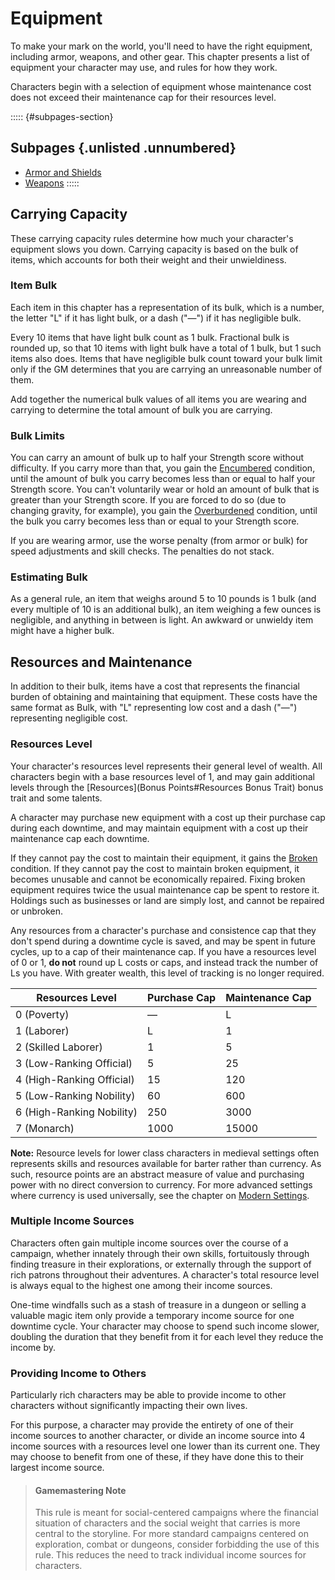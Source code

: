 # Equipment

To make your mark on the world, you'll need to have the right equipment, including armor, weapons, and other gear. This chapter presents a list of equipment your character may use, and rules for how they work.

Characters begin with a selection of equipment whose maintenance cost does not exceed their maintenance cap for their resources level.


::::: {#subpages-section}
## Subpages {.unlisted .unnumbered}

* [Armor and Shields]()
* [Weapons]()
:::::

## Carrying Capacity

These carrying capacity rules determine how much your character's equipment slows you down. Carrying capacity is based on the bulk of items, which accounts for both their weight and their unwieldiness.

### Item Bulk

Each item in this chapter has a representation of its bulk, which is a number, the letter "L" if it has light bulk, or a dash ("—") if it has negligible bulk.

Every 10 items that have light bulk count as 1 bulk. Fractional bulk is rounded up, so that 10 items with light bulk have a total of 1 bulk, but 1 such items also does. Items that have negligible bulk count toward your bulk limit only if the GM determines that you are carrying an unreasonable number of them.

Add together the numerical bulk values of all items you are wearing and carrying to determine the total amount of bulk you are carrying.

### Bulk Limits

You can carry an amount of bulk up to half your Strength score without difficulty. If you carry more than that, you gain the [Encumbered](Conditions#) condition, until the amount of bulk you carry becomes less than or equal to half your Strength score. You can't voluntarily wear or hold an amount of bulk that is greater than your Strength score. If you are forced to do so (due to changing gravity, for example), you gain the [Overburdened](Conditions#) condition, until the bulk you carry becomes less than or equal to your Strength score.

If you are wearing armor, use the worse penalty (from armor or bulk) for speed adjustments and skill checks. The penalties do not stack.

### Estimating Bulk

As a general rule, an item that weighs around 5 to 10 pounds is 1 bulk (and every multiple of 10 is an additional bulk), an item weighing a few ounces is negligible, and anything in between is light. An awkward or unwieldy item might have a higher bulk.

## Resources and Maintenance

In addition to their bulk, items have a cost that represents the financial burden of obtaining and maintaining that equipment. These costs have the same format as Bulk, with "L" representing low cost and a dash ("—") representing negligible cost.

### Resources Level

Your character's resources level represents their general level of wealth. All characters begin with a base resources level of 1, and may gain additional levels through the [Resources](Bonus Points#Resources Bonus Trait) bonus trait and some talents.

A character may purchase new equipment with a cost up their purchase cap during each downtime, and may maintain equipment with a cost up their maintenance cap each downtime.

If they cannot pay the cost to maintain their equipment, it gains the [Broken](Conditions#) condition. If they cannot pay the cost to maintain broken equipment, it becomes unusable and cannot be economically repaired. Fixing broken equipment requires twice the usual maintenance cap be spent to restore it. Holdings such as businesses or land are simply lost, and cannot be repaired or unbroken.

Any resources from a character's purchase and consistence cap that they don't spend during a downtime cycle is saved, and may be spent in future cycles, up to a cap of their maintenance cap. If you have a resources level of 0 or 1, **do not** round up L costs or caps, and instead track the number of Ls you have. With greater wealth, this level of tracking is no longer required.

| Resources Level           | Purchase Cap | Maintenance Cap |
|---------------------------|--------------|-----------------|
| 0 (Poverty)               | —            | L               |
| 1 (Laborer)               | L            | 1               |
| 2 (Skilled Laborer)       | 1            | 5               |
| 3 (Low-Ranking Official)  | 5            | 25              |
| 4 (High-Ranking Official) | 15           | 120             |
| 5 (Low-Ranking Nobility)  | 60           | 600             |
| 6 (High-Ranking Nobility) | 250          | 3000            |
| 7 (Monarch)               | 1000         | 15000           |

**Note:** Resource levels for lower class characters in medieval settings often represents skills and resources available for barter rather than currency. As such, resource points are an abstract measure of value and purchasing power with no direct conversion to currency. For more advanced settings where currency is used universally, see the chapter on [Modern Settings](#Resources).

### Multiple Income Sources

Characters often gain multiple income sources over the course of a campaign, whether innately through their own skills, fortuitously through finding treasure in their explorations, or externally through the support of rich patrons throughout their adventures. A character's total resource level is always equal to the highest one among their income sources.

One-time windfalls such as a stash of treasure in a dungeon or selling a valuable magic item only provide a temporary income source for one downtime cycle. Your character may choose to spend such income slower, doubling the duration that they benefit from it for each level they reduce the income by.

### Providing Income to Others

Particularly rich characters may be able to provide income to other characters without significantly impacting their own lives.

For this purpose, a character may provide the entirety of one of their income sources to another character, or divide an income source into 4 income sources with a resources level one lower than its current one. They may choose to benefit from one of these, if they have done this to their largest income source.

> #### Gamemastering Note
>
> This rule is meant for social-centered campaigns where the financial situation of characters and the social weight that carries is more central to the storyline. For more standard campaigns centered on exploration, combat or dungeons, consider forbidding the use of this rule. This reduces the need to track individual income sources for characters.

